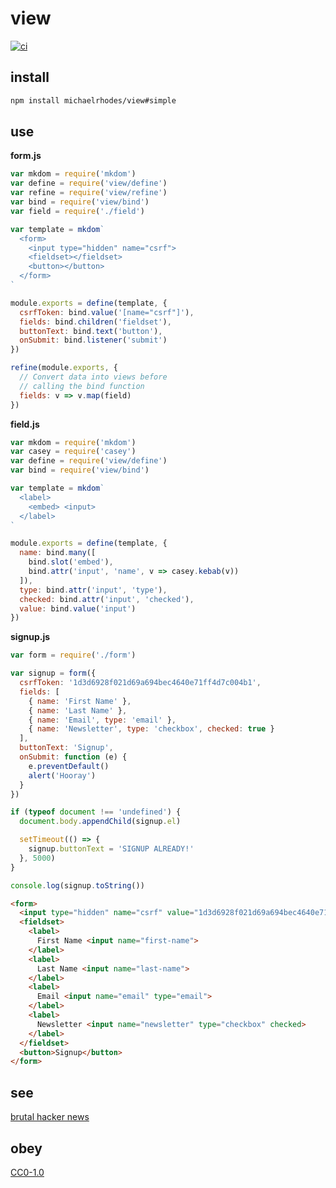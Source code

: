 # view

[![ci](https://api.travis-ci.com/michaelrhodes/view.svg?branch=simple)](https://travis-ci.com/michaelrhodes/view)

## install
```sh
npm install michaelrhodes/view#simple
```

## use
**form.js**
```js
var mkdom = require('mkdom')
var define = require('view/define')
var refine = require('view/refine')
var bind = require('view/bind')
var field = require('./field')

var template = mkdom`
  <form>
    <input type="hidden" name="csrf">
    <fieldset></fieldset>
    <button></button>
  </form>
`

module.exports = define(template, {
  csrfToken: bind.value('[name="csrf"]'),
  fields: bind.children('fieldset'),
  buttonText: bind.text('button'),
  onSubmit: bind.listener('submit')
})

refine(module.exports, {
  // Convert data into views before
  // calling the bind function
  fields: v => v.map(field)
})
```

**field.js**
```js
var mkdom = require('mkdom')
var casey = require('casey')
var define = require('view/define')
var bind = require('view/bind')

var template = mkdom`
  <label>
    <embed> <input>
  </label>
`

module.exports = define(template, {
  name: bind.many([
    bind.slot('embed'),
    bind.attr('input', 'name', v => casey.kebab(v))
  ]),
  type: bind.attr('input', 'type'),
  checked: bind.attr('input', 'checked'),
  value: bind.value('input')
})
```

**signup.js**
```js
var form = require('./form')

var signup = form({
  csrfToken: '1d3d6928f021d69a694bec4640e71ff4d7c004b1',
  fields: [
    { name: 'First Name' },
    { name: 'Last Name' },
    { name: 'Email', type: 'email' },
    { name: 'Newsletter', type: 'checkbox', checked: true }
  ],
  buttonText: 'Signup',
  onSubmit: function (e) {
    e.preventDefault()
    alert('Hooray')
  }
})

if (typeof document !== 'undefined') {
  document.body.appendChild(signup.el)

  setTimeout(() => {
    signup.buttonText = 'SIGNUP ALREADY!'
  }, 5000)
}

console.log(signup.toString())
```

```html
<form>
  <input type="hidden" name="csrf" value="1d3d6928f021d69a694bec4640e71ff4d7c004b1">
  <fieldset>
    <label>
      First Name <input name="first-name">
    </label>
    <label>
      Last Name <input name="last-name">
    </label>
    <label>
      Email <input name="email" type="email">
    </label>
    <label>
      Newsletter <input name="newsletter" type="checkbox" checked>
    </label>
  </fieldset>
  <button>Signup</button>
</form>
```

## see
[brutal hacker news](https://github.com/michaelrhodes/hn)

## obey
[CC0-1.0](https://creativecommons.org/publicdomain/zero/1.0/)
